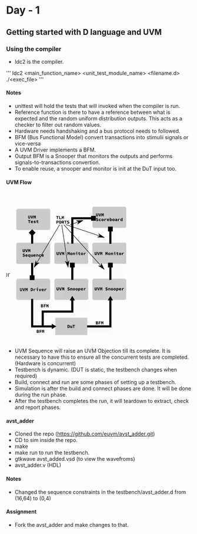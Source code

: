 # Day - 1

## Getting started with D language and UVM

### Using the compiler
- ldc2 is the compiler.

''' 
ldc2 <main_function_name> <unit_test_module_name> <filename.d>
./<exec_file>
'''

#### Notes

- unittest will hold the tests that will invoked when the compiler is run.
- Reference function is there to have a reference between what is expected and the random uniform distribution outputs. This acts as a checker to filter out random values.
- Hardware needs handshaking and a bus protocol needs to followed.
- BFM (Bus Functional Model) convert transactions into stimulii signals or vice-versa
- A UVM Driver implements a BFM.
- Output BFM is a Snooper that monitors the outputs and performs signals-to-transactions convertion.
- To enable reuse, a snooper and monitor is init at the DuT input too.

#### UVM Flow
![alt text](uvm_flow.png "UVM Flow")

- UVM Sequence will raise an UVM Objection till its complete. It is necessary to have this to ensure all the concurrent tests are completed. (Hardware is concurrent)
- Testbench is dynamic. (DUT is static, the testbench changes when required)
- Build, connect and run are some phases of setting up a testbench.
- Simulation is after the build and connect phases are done. It will be done during the run phase.
- After the testbench completes the run, it will teardown to extract, check and report phases.

#### avst_adder

- Cloned the repo (https://github.com/euvm/avst_adder.git)
- CD to sim inside the repo.
- make
- make run to run the testbench.
- gtkwave avst_added.vsd (to view the wavefroms)
- avst_adder.v (HDL)

#### Notes

- Changed the sequence constraints in the testbench/avst_adder.d from (16,64) to (0,4)

#### Assignment

- Fork the avst_adder and make changes to that.
